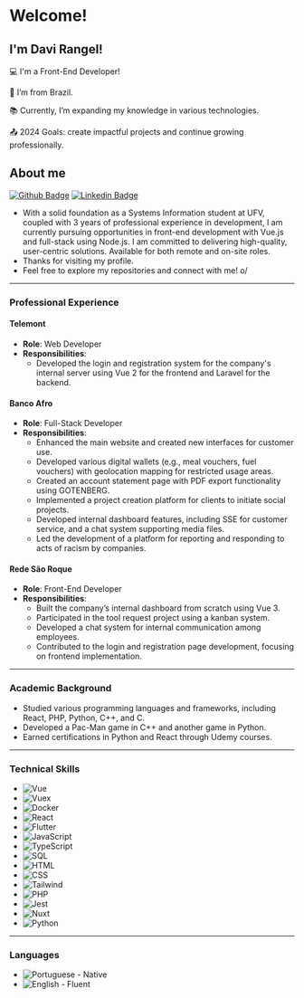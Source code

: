 # Welcome!

## I'm Davi Rangel!

:computer: I'm a Front-End Developer!

:house_with_garden: I’m from Brazil.

:books: Currently, I’m expanding my knowledge in various technologies.

:outbox_tray: 2024 Goals: create impactful projects and continue growing professionally.
 

## About me

[![Github Badge](https://img.shields.io/badge/-Github-000?style=flat-square&logo=Github&logoColor=white&link=LINK_GIT)](LINK_GIT)
[![Linkedin Badge](https://img.shields.io/badge/-LinkedIn-blue?style=flat-square&logo=Linkedin&logoColor=white&link=LINK_LINKEDIN)](LINK_LINKEDIN)

- With a solid foundation as a Systems Information student at UFV, coupled with 3 years of professional experience in development, I am currently pursuing opportunities in front-end development with Vue.js and full-stack using Node.js. I am committed to delivering high-quality, user-centric solutions. Available for both remote and on-site roles.
- Thanks for visiting my profile.
- Feel free to explore my repositories and connect with me! o/

---

### Professional Experience

#### Telemont
- **Role**: Web Developer
- **Responsibilities**:
  - Developed the login and registration system for the company's internal server using Vue 2 for the frontend and Laravel for the backend.

#### Banco Afro
- **Role**: Full-Stack Developer
- **Responsibilities**:
  - Enhanced the main website and created new interfaces for customer use.
  - Developed various digital wallets (e.g., meal vouchers, fuel vouchers) with geolocation mapping for restricted usage areas.
  - Created an account statement page with PDF export functionality using GOTENBERG.
  - Implemented a project creation platform for clients to initiate social projects.
  - Developed internal dashboard features, including SSE for customer service, and a chat system supporting media files.
  - Led the development of a platform for reporting and responding to acts of racism by companies.

#### Rede São Roque
- **Role**: Front-End Developer
- **Responsibilities**:
  - Built the company’s internal dashboard from scratch using Vue 3.
  - Participated in the tool request project using a kanban system.
  - Developed a chat system for internal communication among employees.
  - Contributed to the login and registration page development, focusing on frontend implementation.

---

### Academic Background
- Studied various programming languages and frameworks, including React, PHP, Python, C++, and C.
- Developed a Pac-Man game in C++ and another game in Python.
- Earned certifications in Python and React through Udemy courses.

---

### Technical Skills

- ![Vue](https://img.shields.io/badge/-Vue-4FC08D?style=flat-square&logo=Vue.js&logoColor=white)
- ![Vuex](https://img.shields.io/badge/-Vuex-4FC08D?style=flat-square&logo=Vue.js&logoColor=white)
- ![Docker](https://img.shields.io/badge/-Docker-2496ED?style=flat-square&logo=Docker&logoColor=white)
- ![React](https://img.shields.io/badge/-React-61DAFB?style=flat-square&logo=React&logoColor=white)
- ![Flutter](https://img.shields.io/badge/-Flutter-02569B?style=flat-square&logo=Flutter&logoColor=white)
- ![JavaScript](https://img.shields.io/badge/-JavaScript-F7DF1E?style=flat-square&logo=JavaScript&logoColor=black)
- ![TypeScript](https://img.shields.io/badge/-TypeScript-3178C6?style=flat-square&logo=TypeScript&logoColor=white)
- ![SQL](https://img.shields.io/badge/-SQL-4479A1?style=flat-square&logo=MySQL&logoColor=white)
- ![HTML](https://img.shields.io/badge/-HTML-E34F26?style=flat-square&logo=HTML5&logoColor=white)
- ![CSS](https://img.shields.io/badge/-CSS-1572B6?style=flat-square&logo=CSS3&logoColor=white)
- ![Tailwind](https://img.shields.io/badge/-Tailwind_CSS-38B2AC?style=flat-square&logo=TailwindCSS&logoColor=white)
- ![PHP](https://img.shields.io/badge/-PHP-777BB4?style=flat-square&logo=PHP&logoColor=white)
- ![Jest](https://img.shields.io/badge/-Jest-C21325?style=flat-square&logo=Jest&logoColor=white)
- ![Nuxt](https://img.shields.io/badge/-Nuxt-00C58E?style=flat-square&logo=Nuxt.js&logoColor=white)
- ![Python](https://img.shields.io/badge/-Python-3776AB?style=flat-square&logo=Python&logoColor=white)

---

### Languages
- ![Portuguese](https://img.shields.io/badge/-Portuguese-3C3B6E?style=flat-square&logo=Brazil&logoColor=white) - Native
- ![English](https://img.shields.io/badge/-English-0073CF?style=flat-square&logo=United%20Kingdom&logoColor=white) - Fluent
